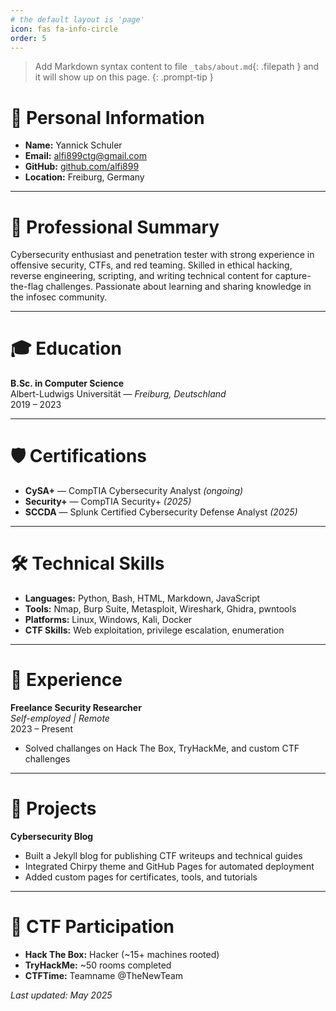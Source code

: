 ```yaml
---
# the default layout is 'page'
icon: fas fa-info-circle
order: 5
---
```


> Add Markdown syntax content to file `_tabs/about.md`{: .filepath } and it will show up on this page.
{: .prompt-tip }


# 👤 Personal Information

- **Name:** Yannick Schuler
- **Email:** alfi899ctg@gmail.com
- **GitHub:** [github.com/alfi899](https://github.com/alfi899)
- **Location:** Freiburg, Germany

---

# 💼 Professional Summary

Cybersecurity enthusiast and penetration tester with strong experience in offensive security, CTFs, and red teaming. Skilled in ethical hacking, reverse engineering, scripting, and writing technical content for capture-the-flag challenges. Passionate about learning and sharing knowledge in the infosec community.

---

# 🎓 Education

**B.Sc. in Computer Science**  
Albert-Ludwigs Universität — *Freiburg, Deutschland*  
2019 – 2023

---

# 🛡️ Certifications

- **CySA+** —  CompTIA Cybersecurity Analyst *(ongoing)*
- **Security+** — CompTIA Security+ *(2025)*
- **SCCDA** — Splunk Certified Cybersecurity Defense Analyst *(2025)*

---

# 🛠️ Technical Skills

- **Languages:** Python, Bash, HTML, Markdown, JavaScript
- **Tools:** Nmap, Burp Suite, Metasploit, Wireshark, Ghidra, pwntools
- **Platforms:** Linux, Windows, Kali, Docker
- **CTF Skills:** Web exploitation, privilege escalation, enumeration
---

# 🔬 Experience

**Freelance Security Researcher**  
*Self-employed | Remote*  
2023 – Present  
- Solved challanges on Hack The Box, TryHackMe, and custom CTF challenges  

---

# 🧠 Projects

**Cybersecurity Blog**  
- Built a Jekyll blog for publishing CTF writeups and technical guides  
- Integrated Chirpy theme and GitHub Pages for automated deployment  
- Added custom pages for certificates, tools, and tutorials

---

# 🏁 CTF Participation

- **Hack The Box:** Hacker (~15+ machines rooted)  
- **TryHackMe:** ~50 rooms completed  
- **CTFTime:** Teamname @TheNewTeam

<!---

# 📎 Downloadable CV

# 📄 [Click here to download my full CV (PDF)](/assets/files/4lf0n5-cv.pdf)

# > *(Make sure to upload your PDF to `assets/files/4lf0n5-cv.pdf`)*

--->

*Last updated: May 2025*
